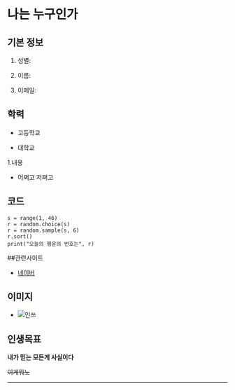 # 나는 누구인가

## 기본 정보

1. 성별:

2. 이름:

3. 이메일:

## 학력

- 고등학교

- 대학교

1.내용

* 어쩌고 저쩌고

## 코드

```import
s = range(1, 46)
r = random.choice(s)
r = random.sample(s, 6)
r.sort()
print("오늘의 행운의 번호는", r)
```

##관련사이트

- [네이버](http://www.naver.com)

## 이미지

- ![인쓰](https://user-images.githubusercontent.com/122503960/211990000-9df71f0a-64a6-46ea-a46e-2efb7f3f3b53.jpg)


## 인생목표

**내가 믿는 모든게 사실이다**  

~~이게뭐노~~ 

---
